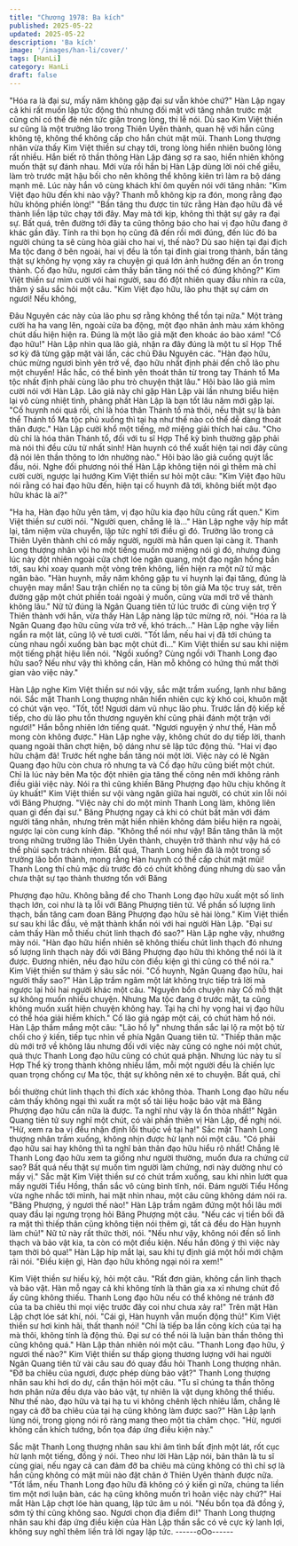 ```yaml
---
title: "Chương 1978: Ba kích"
published: 2025-05-22
updated: 2025-05-22
description: 'Ba kích'
image: '/images/han-li/cover/'
tags: [HanLi]
category: HanLi
draft: false
---
```


"Hóa ra là đại sư, mấy năm không gặp đại sư vẫn khỏe chứ?"
Hàn Lập ngay cả khi rất muốn lập tức động thủ nhưng đối mặt với
tăng nhân trước mặt cũng chỉ có thể đè nén tức giận trong lòng,
thi lễ nói.
Dù sao Kim Việt thiền sư cũng là một trưởng lão trong Thiên Uyên
thành, quan hệ với hắn cũng không tệ, không thể không cấp cho
hắn chút mặt mũi. Thanh Long thượng nhân vừa thấy Kim Việt
thiền sư chạy tới, trong lòng hiển nhiên buông lỏng rất nhiều. Hắn
biết rõ thần thông Hàn Lập đáng sợ ra sao, hiển nhiên không
muốn thật sự đánh nhau. Mới vừa rồi hắn bị Hàn Lập dùng lời nói
chế giễu, làm trò trước mặt hậu bối cho nên không thể không kiên
trì làm ra bộ dáng mạnh mẽ. Lúc này hắn vô cùng khách khí ôm
quyền nói với tăng nhân:
"Kim Việt đạo hữu đến khi nào vậy? Thanh mỗ không kịp ra đón,
mong rằng đạo hữu không phiền lòng!"
"Bần tăng thu được tin tức rằng Hàn đạo hữu đã về thành liền lập
tức chạy tới đây. May mà tới kịp, không thì thật sự gây ra đại sự.
Bất quá, trên đường tới đây ta cũng thông báo cho hai vị đạo hữu
đang ở khác gần đây. Tính ra thì bọn họ cũng đã đến rồi mới
đúng, đến lúc đó ba người chúng ta sẽ cùng hòa giải cho hai vị,
thế nào? Dù sao hiện tại đại địch Ma tộc đang ở bên ngoài, hai vị
đều là tồn tại đỉnh giai trong thành, bần tăng thật sự không hy
vọng xảy ra chuyện gì quá lớn ảnh hưởng đến an ổn trong thành.
Cố đạo hữu, ngươi cảm thấy bần tăng nói thế có đúng không?"
Kim Việt thiền sư mim cười vói hai người, sau đó đột nhiên quay
đầu nhìn ra cửa, thâm ý sâu sắc hỏi một câu.
"Kim Việt đạo hữu, lão phu thật sự cám ơn ngươi! Nếu không,

Đâu Nguyên các này của lão phu sợ rằng không thể tồn tại nữa."
Một tràng cười ha ha vang lên, ngoài cửa ba động, một đạo nhân
ảnh màu xám không chút dấu hiện hiện ra.
Đúng là một lão giả mặt đen khoác áo bào xám!
"Cố đạo hữu!"
Hàn Lập nhìn qua lão giả, nhận ra đây đúng là một tu sĩ Họp Thể
sơ kỳ đã từng gặp mặt vài lần, các chủ Đâu Nguyên các.
"Hàn đạo hữu, chúc mừng ngươi bình yên trở về, đạo hữu nhất
định phải đến chỗ lão phu một chuyến! Hắc hắc, có thể bình yên
thoát thân từ trong tay Thánh tổ Ma tộc nhất định phải cùng lão
phu trò chuyện thật lâu."
Hôi bào lão giả mỉm cười nói với Hàn Lập.
Lão giả này chỉ gặp Hàn Lập vài lần nhưng biểu hiện lại vô cùng
nhiệt tình, phảng phất Hàn Lập là bạn tốt lâu năm mới gặp lại.
"Cố huynh nói quá rồi, chỉ là hóa thân Thánh tổ mà thôi, nếu thật
sự là bản thể Thánh tổ Ma tộc phủ xuống thì tại hạ như thế nào có
thể dễ dàng thoát thân được."
Hàn Lập cười khổ một tiếng, mở miệng giải thích hai câu.
"Cho dù chỉ là hóa thân Thánh tổ, đối với tu sĩ Hợp Thể kỳ bình
thường gặp phải mà nói thì đều cửu tử nhất sinh! Hàn huynh có
thể xuất hiện tại nơi đây cũng đã nói lên thần thông to lớn nhường
nào."
Hôi bào lão giả cuống quýt lắc đầu, nói.
Nghe đối phương nói thế Hàn Lập không tiện nói gì thêm mà chỉ
cười cười, ngược lại hướng Kim Việt thiền sư hỏi một câu:
"Kim Việt đạo hữu nói rằng có hai đạo hữu đến, hiện tại cố huynh
đã tới, không biết một đạo hữu khác là ai?"

"Ha ha, Hàn đạo hữu yên tâm, vị đạo hữu kia đạo hữu cũng rất
quen."
Kim Việt thiền sư cười nói.
"Người quen, chẳng lẽ là..."
Hàn Lập nghe vậy híp mắt lại, tâm niệm vừa chuyển, lập tức nghĩ
tới điều gì đó.
Trưởng lão trong cả Thiên Uyên thành chỉ có mấy người, người
mà hắn quen lại càng ít.
Thanh Long thượng nhân vội ho một tiếng muốn mờ miệng nói gì
đó, nhưng đúng lúc này đột nhiên ngoài cửa chợt lóe ngân quang,
một đạo ngân hồng bắn tới, sau khi xoay quanh một vòng trên
không, liền hiện ra một nữ tử mặc ngân bào.
"Hàn huynh, mấy năm không gặp tu vi huynh lại đại tăng, đúng là
chuyện may mắn! Sau trận chỉến nọ ta cũng bị tôn giả Ma tộc truy
sát, trên đường gặp một chút phiền toái ngoài ý muốn, cũng vừa
mới trở về thành không lâu."
Nữ tử đúng là Ngân Quang tiên tử lúc trước đi cùng viện trợ Ỷ
Thiên thành với hắn, vừa thấy Hàn Lập nàng lập tức mừng rỡ,
nói.
"Hóa ra là Ngân Quang đạo hữu cũng vừa trở về, khó trách..."
Hàn Lập nghe vậy liền ngẩn ra một lát, cũng lộ vẻ tươi cười.
"Tốt lắm, nếu hai vị đã tới chúng ta cùng nhau ngồi xuống bàn bạc
một chút đi..."
Kim Việt thiền sư sau khi niệm một tiếng phật hiệu liền nói.
"Ngồi xuống? Cùng ngồi với Thanh Long đạo hữu sao? Nếu như
vậy thì không cần, Hàn mỗ không có hứng thú mất thời gian vào
việc này."

Hàn Lập nghe Kim Việt thiền sư nói vậy, sắc mặt trầm xuống, lạnh
như băng nói.
Sắc mặt Thanh Long thượng nhân hiển nhiên cực kỳ khó coi,
khuôn mặt có chút vặn vẹo.
"Tốt, tốt! Ngươi dám vũ nhục lão phu. Trước lần độ kiếp kế tiếp,
cho dù lão phu tổn thương nguyên khí cũng phải đánh một trận
với ngươi!"
Hắn bỗng nhiên lớn tiếng quát.
"Ngươi nguyện ý như thế, Hàn mỗ mong còn không được."
Hàn Lập nghe vậy, không chút do dự tiếp lời, thanh quang ngoài
thân chợt hiện, bộ dáng như sẽ lập tức động thủ.
"Hai vị đạo hữu chậm đã! Trước hết nghe bần tăng nói một lời.
Việc này có lẽ Ngân Quang đạo hữu còn chưa rõ nhưng ta và Cố
đạo hữu cũng biết một chút. Chỉ là lúc này bên Ma tộc đột nhiên
gia tăng thế công nên mới không rảnh điều giải việc này. Nói ra thì
cũng khiến Băng Phượng đạo hữu chịu không ít ủy khuất!"
Kim Việt thiền sư vội vàng ngăn giữa hai người, có chút xin lỗi nói
với Băng Phượng.
"Việc này chỉ do một mình Thanh Long làm, không liên quan gì
đến đại sư."
Băng Phượng ngay cả khi có chút bất mãn với đám người tăng
nhân, nhưng trên mặt hiển nhiên không dám biểu hiện ra ngoài,
ngược lại còn cung kính đáp.
"Không thể nói như vậy! Bần tăng thân là một trong những trưởng
lão Thiên Uyên thành, chuyện trở thành như vậy há có thể phủi
sạch trách nhiệm. Bất quá, Thanh Long hiện đã là một trong số
trưởng lão bổn thành, mong rằng Hàn huynh có thể cấp chút mặt
mũi! Thanh Long thí chủ mặc dù trước đó có chút không đúng
nhưng dù sao vẫn chưa thật sự tạo thành thương tổn với Băng

Phượng đạo hữu. Không bằng để cho Thanh Long đạo hữu xuất
một số linh thạch lớn, coi như là tạ lỗi với Băng Phượng tiên tử.
Về phần số lượng linh thạch, bần tăng cam đoan Băng Phượng
đạo hữu sẽ hài lòng."
Kim Việt thiền sư sau khi lắc đầu, vẻ mặt thành khẩn nói với hai
người Hàn Lập.
"Đại sư cảm thấy Hàn mỗ thiếu chút linh thạch đó sao?"
Hàn Lập nghe vậy, nhướng mày nói.
"Hàn đạo hữu hiển nhiên sẽ không thiếu chút linh thạch đó nhưng
số lượng linh thạch này đối với Băng Phượng đạo hữu thì không
thể nói là ít được. Đương nhiên, nếu đạo hữu còn điều kiện gì thì
cũng có thể nói ra."
Kim Việt thiền sư thâm ý sâu sắc nói.
"Cố huynh, Ngân Quang đạo hữu, hai người thấy sao?"
Hàn Lập trầm ngâm một lát không trực tiếp trả lời mà ngược lại
hỏi hai người khác một câu.
"Nguyên bổn chuyện này Cố mỗ thật sự không muốn nhiều
chuyện. Nhưng Ma tộc đang ở trước mặt, ta cũng không muốn
xuất hiện chuyện không hay. Tại hạ chỉ hy vọng hai vị đạo hữu có
thể hóa giải hiềm khích."
Cố lão giả ngáp một cái, có chút hàm hồ nói.
Hàn Lập thầm mắng một câu: "Lão hồ ly" nhưng thần sắc lại lộ ra
một bộ từ chối cho ý kiến, tiếp tục nhìn về phía Ngân Quang tiên
tử.
"Thiếp thân mặc dù mới trở về không lâu nhưng đối với việc này
cũng có nghe nói một chút, quả thực Thanh Long đạo hữu cũng
có chút quá phận. Nhưng lúc này tu sĩ Hợp Thể kỳ trong thành
không nhiều lắm, mỗi một người đều là chiến lực quan trọng
chống cự Ma tộc, thật sự không nên xé to chuyện. Bất quá, chỉ

bồi thường chút linh thạch thì đích xác không thỏa. Thanh Long
đạo hữu nếu cảm thấy không ngại thì xuất ra một số tài liệu hoặc
bảo vật mà Băng Phượng đạo hữu cần nữa là được. Ta nghĩ như
vậy là ổn thỏa nhất!"
Ngân Quang tiên tử suy nghĩ một chút, có vài phần thiên vị Hàn
Lập, đề nghị nói.
"Hừ, xem ra ba vị đều nhận định lỗi thuộc về tại hạ!"
Sắc mặt Thanh Long thượng nhân trầm xuống, không nhịn được
hừ lạnh nói một câu.
"Có phải đạo hữu sai hay không thì ta nghĩ bản thân đạo hữu hiểu
rõ nhất! Chẳng lẽ Thanh Long đạo hữu xem ta giống như người
thường, muốn đưa ra chứng cứ sao? Bất quá nếu thật sự muốn
tìm người làm chứng, nơi này dường như có mấy vị."
Sắc mặt Kim Việt thiền sư có chút trầm xuống, sau khi nhìn lướt
qua mấy người Tiểu Hồng, thần sắc vô cùng bình tĩnh, nói.
Đám người Tiểu Hồng vừa nghe nhắc tới mình, hai mặt nhìn
nhau, một câu cũng không dám nói ra.
"Băng Phượng, ý ngươi thế nào!"
Hàn Lập trầm ngâm đứng một hồi lâu mới quay đầu lại ngưng
trọng hỏi Băng Phượng một câu.
"Nếu các vị tiền bối đã ra mặt thì thiếp thân cũng không tiện nói
thêm gì, tất cả đều do Hàn huynh làm chủ!"
Nữ tử này rất thức thời, nói.
"Nếu như vậy, không nói đến số linh thạch và bảo vật kia, ta còn
có một điều kiện. Nếu hắn đông ý thì việc này tạm thời bỏ qua!"
Hàn Lập híp mắt lại, sau khi tự định giá một hồi mới chậm rãi nói.
"Điều kiện gì, Hàn đạo hữu không ngại nói ra xem!"

Kim Việt thiền sư hiếu kỳ, hỏi một câu.
"Rất đơn giản, không cần linh thạch và bảo vật. Hàn mỗ ngay cả
khi không tính là thân gia xa xỉ nhưng chút đồ ấy cũng không
thiếu. Thanh Long đạo hữu nếu có thể không né tránh đỡ của ta
ba chiêu thì mọi việc trước đây coi như chưa xảy ra!"
Trên mặt Hàn Lập chợt lóe sát khí, nói.
"Cái gì, Hàn huynh vẫn muốn động thủ!"
Kim Việt thiền sư hơi kinh hãi, thất thanh nói!
"Chỉ là tiếp ba lần công kích của tại hạ mà thôi, không tính là động
thủ. Đại sư có thể nói là luận bàn thần thông thì cũng không quá."
Hàn Lập thản nhiên nói một câu.
"Thanh Long đạo hữu, ý ngươi thế nào?"
Kim Việt thiền sư thấp giọng thương lượng với hai người Ngân
Quang tiên tử vài câu sau đó quay đầu hỏi Thanh Long thượng
nhân.
"Đỡ ba chỉêu của ngươi, được phép dùng bảo vật?"
Thanh Long thượng nhân sau khi hơi do dự, cẩn thận hỏi một
câu.
"Tu sĩ chúng ta thần thông hơn phân nửa đều dựa vào bảo vật, tự
nhiên là vật dụng không thể thiếu. Như thế nào, đạo hữu và tại hạ
tu vi không chênh lệch nhiêu lắm, chẳng lẽ ngay cả đỡ ba chỉêu
của tại hạ cũng không làm được sao?"
Hàn Lập lạnh lùng nói, trong giọng nói rõ ràng mang theo một tia
châm chọc.
"Hừ, ngươi không cần khích tướng, bổn tọa đáp ứng điều kiện
này."

Sắc mặt Thanh Long thượng nhân sau khi âm tình bất định một
lát, rốt cục hừ lạnh một tiếng, đồng ý nói.
Theo như lời Hàn Lập nói, bản thân là tu sĩ cùng giai, nếu ngay cả
can đảm đỡ ba chiêu mà cũng không có thì chỉ sợ là hắn cũng
không có mặt mũi nào đặt chân ở Thiên Uyên thành được nữa.
"Tốt lắm, nếu Thanh Long đạo hữu đã không có ý kiến gì nữa,
chúng ta liền tìm một nơi luận bàn, các hạ cũng không muốn trì
hoãn việc này chứ?"
Hai mắt Hàn Lập chợt lóe hàn quang, lập tức âm u nói.
"Nếu bổn tọa đã đồng ý, sớm tỷ thí cũng không sao. Ngươi chọn
địa điểm đi!"
Thanh Long thượng nhân sau khi đáp ứng điều kiện của Hàn Lập
thần sắc có vẻ cực kỳ lanh lợi, không suy nghĩ thêm liền trả lời
ngay lập tức.
------oOo------
